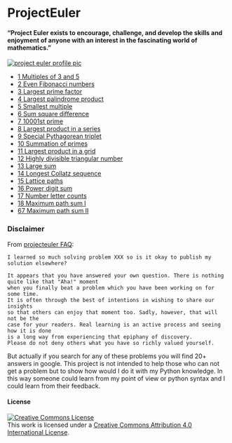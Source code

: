 # ProjectEuler
#### “Project Euler exists to encourage, challenge, and develop the skills and enjoyment of anyone with an interest in the fascinating world of mathematics.”

[![project euler profile pic](https://projecteuler.net/profile/Yadkee.png "Project Euler User")](https://projecteuler.net/)

- [1	Multiples of 3 and 5	](/problems[1-25]/problem001.py)
- [2	Even Fibonacci numbers	](/problems[1-25]/problem002.py)
- [3	Largest prime factor	](/problems[1-25]/problem003.py)
- [4	Largest palindrome product	](/problems[1-25]/problem004.py)
- [5	Smallest multiple	](/problems[1-25]/problem005.py)
- [6	Sum square difference	](/problems[1-25]/problem006.py)
- [7	10001st prime	](/problems[1-25]/problem007.py)
- [8	Largest product in a series	](/problems[1-25]/problem008.py)
- [9	Special Pythagorean triplet	](/problems[1-25]/problem009.py)
- [10	Summation of primes	](/problems[1-25]/problem010.py)
- [11	Largest product in a grid	](/problems[1-25]/problem011.py)
- [12	Highly divisible triangular number	](/problems[1-25]/problem012.py)
- [13	Large sum	](/problems[1-25]/problem013.py)
- [14	Longest Collatz sequence	](/problems[1-25]/problem014.py)
- [15	Lattice paths	](/problems[1-25]/problem015.py)
- [16	Power digit sum	](/problems[1-25]/problem016.py)
- [17	Number letter counts	](/problems[1-25]/problem017.py)
- [18	Maximum path sum I	](/problems[1-25]/problem018.py)
- [67	Maximum path sum II	](/problems[51-75]/problem067.py)

### Disclaimer
From [projecteuler FAQ](https://projecteuler.net/about "Project Euler FAQ"):
```
I learned so much solving problem XXX so is it okay to publish my solution elsewhere?

It appears that you have answered your own question. There is nothing quite like that "Aha!" moment
when you finally beat a problem which you have been working on for some time.
It is often through the best of intentions in wishing to share our insights
so that others can enjoy that moment too. Sadly, however, that will not be the
case for your readers. Real learning is an active process and seeing how it is done
is a long way from experiencing that epiphany of discovery.
Please do not deny others what you have so richly valued yourself.
```

But actually if you search for any of these problems you will find 20+ answers in google.
This project is not intended to help those who can not get a problem but to show
how would I do it with my Python knowledge. In this way someone could learn from my
point of view or python syntax and I could learn from their feedback.

#### License
<a rel="license" href="http://creativecommons.org/licenses/by/4.0/"><img alt="Creative Commons License" style="border-width:0" src="https://i.creativecommons.org/l/by/4.0/80x15.png" /></a><br />This work is licensed under a <a rel="license" href="http://creativecommons.org/licenses/by/4.0/">Creative Commons Attribution 4.0 International License</a>.